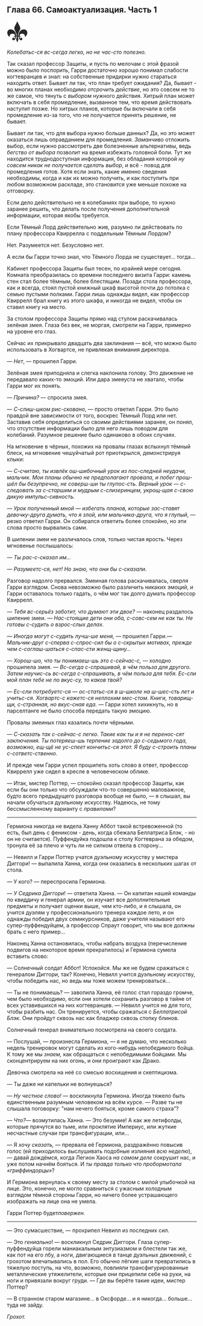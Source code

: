 ﻿## Глава 66. Самоактуализация. Часть 1

![](./images/fleur.jpg)

*Колебатьс-ся вс-сегда легко, но не час-сто полезно.*

Так сказал профессор Защиты, и пусть по мелочам с этой фразой можно было поспорить, Гарри достаточно хорошо понимал слабости когтевранцев и знал: на собственные придирки нужно стараться находить ответ. Бывает ли так, что план требует ожидания? Да, бывает - во многих планах необходимо *отсрочить действие*, но это совсем не то же самое, что тянуть с *выбором* нужного действия. Хитрый план может включать в себя промедление, вызванное тем, что время действовать наступит позже. Но хитрых планов, которые бы включали в себя промедление из-за того, что не получается принять решение, не бывает.

Бывает ли так, что для выбора нужно больше данных? Да, но это может оказаться лишь оправданием для промедления. *Заманчиво* отложить выбор, если нужно рассмотреть две болезненные альтернативы, ведь *бегство от выбора* позволит на время избежать головной боли. Тут же находится труднодоступная информация, без обладания которой *ну совсем никак не получается сделать выбор*, и всё - повод для промедления готов. Хотя если знать, какие именно сведения необходимы, когда и как их можно получить, и как поступить при любом возможном раскладе, это становится уже меньше похоже на отговорку.

Если дело действительно не в колебаниях при выборе, то нужно заранее решить, что делать после получения дополнительной информации, которая якобы требуется.

Если Тёмный Лорд действительно жив, разумно ли действовать по плану профессора Квиррелла с поддельным Тёмным Лордом?

Нет. Разумеется нет. Безусловно нет.

А если бы Гарри точно знал, что Тёмного Лорда не существует… тогда…

Кабинет профессора Защиты был тесен, по крайней мере сегодня. Комната преобразилась со времени последнего визита Гарри: камень стен стал более тёмным, более блестящим. Позади стола профессора, как и всегда, стоял пустой книжный шкаф высотой почти до потолка с семью пустыми полками. Гарри лишь однажды видел, как профессор Квиррелл брал книгу из этого шкафа, и никогда не видел, чтобы он ставил книгу на место.

За столом профессора Защиты прямо над стулом раскачивалась зелёная змея. Глаза без век, не моргая, смотрели на Гарри, примерно на уровне его глаз.

Сейчас их прикрывало двадцать два заклинания — всё, что можно было использовать в Хогвартсе, не привлекая внимания директора.

— *Нет*, — прошипел Гарри.

Зелёная змея приподняла и слегка наклонила голову. Это движение не передавало каких-то эмоций. Или дара змееуста не хватало, чтобы Гарри мог их понять.

— *Причина?* — спросила змея.

— *С-слиш-шком рис-сковано*, — просто ответил Гарри. Это было правдой вне зависимости от того, воскрес Тёмный Лорд или нет. Заставив себя определиться со своими действиями заранее, он понял, что отсутствие информации было для него лишь поводом для колебаний. Разумное решение было одинаково в обоих случаях.

На мгновение в чёрных, похожих на провалы глазах вспыхнул тёмный блеск, на мгновение чешуйчатый рот приоткрылся, демонстрируя клыки:

*— С-считаю, ты извлёк ош-шибочный урок из пос-следней неудачи, мальчик. Мои планы обычно не предполагают провала, и побег прош-шёл бы безупречно, не соверш-ши ты глупос-сть. Верный урок — с-следовать за с-старшим и мудрым с-слизеринцем, укрощ-щая с-свою дикую импульс-сивность.*

*— Урок полученный мной — избегать планов, которые зас-ставят девочку-друга думать, что я злой, или мальчика-друга, что я глупый*, — резко ответил Гарри. Он собирался ответить более спокойно, но эти слова просто вырвались сами.

В шипении змеи не различалось слов, только чистая ярость. Через мгновенье послышалось:

*— Ты рас-с-сказал им…*

*— Разумеетс-ся, нет! Но знаю, что они бы с-сказали.*

Разговор надолго прервался. Змеиная голова раскачивалась, сверля Гарри взглядом. Снова невозможно было различить никаких эмоций, и Гарри оставалось только гадать, о чём мог так долго думать профессор Квиррелл.

— *Тебя вс-серьёз заботит, что думают эти двое?* — наконец раздалось шипение змеи. — *Нас-стоящие дети они оба, с-совс-сем не как ты. Не готовы с-судить о взрос-слых делах.*

*— Иногда могут с-судить лучш-ше меня, —* прошипел Гарри.*— Мальчик-друг с-сперва с-спрос-сил бы о с-скрытых мотивах, прежде чем с-соглаш-шаться с-спас-сти женщ-щину…*

*— Хорош-шо, что ты понимаеш-шь это с-сейчас-с, —* холодно прошипела змея. — *Вс-сегда с-спрашивай, в чём польза для другого. Затем научис-сь вс-сегда с-спрашивать, в чём польза для тебя. Ес-сли мой план тебе не по вкус-су, то каков твой?*

*— Ес-сли потребуетс-ся — ос-статьс-ся в ш-школе на ш-шес-сть лет и учитьс-ся. Хогвартс-с кажетс-ся неплохим мес-стом. Книги, товарищ-щи, с-странная, но вкус-сная еда. —* Гарри хотел хихикнуть, но в парселтанге не было способа передать такую эмоцию.

Провалы змеиных глаз казались почти чёрными.

— *С-сказать так с-сейчас-с легко. Такие как ты и я не перенос-сят заключения. Ты потеряеш-шь терпение задолго до с-седьмого года, возможно, ещ-щё не ус-спеет кончитьс-ся этот. Я буду с-строить планы с-сответс-ственно.*

И прежде чем Гарри успел прошипеть хоть слово в ответ, профессор Квиррелл уже сидел в кресле в человеческом облике.

— Итак, мистер Поттер, — спокойно сказал профессор Защиты, как если бы они только что обсуждали что-то совершенно маловажное, будто всего предыдущего разговора вообще не было, — я слышал, вы начали обучаться дуэльному искусству. Надеюсь, не тому бессмысленному варианту с *правилами*?

* * *

Гермиона никогда не видела Ханну Аббот такой встревоженной (то есть, был день с фениксом - день, когда сбежала Беллатриса Блэк, - но он не считается). Пуффендуйка подошла к столу Когтеврана за обедом, тронула её за плечо и чуть ли не силком отвела в сторону…

— Невилл и Гарри Поттер учатся дуэльному искусству у мистера Диггори! — выпалила Ханна, когда они оказались в нескольких шагах от стола.

— У кого? — переспросила Гермиона.

— *У Седрика Диггори*! — ответила Ханна. — Он капитан нашей команды по квиддичу и генерал армии, он изучает все дополнительные предметы и получает оценки выше, чем кто-либо, и я слышала, он учится дуэлям у профессионального тренера каждое лето, и он однажды победил двух семикурсников, даже учителя называют его супер-пуффендуйцем, а профессор Спраут говорит, что мы все должны брать с него пример…

Наконец Ханна остановилась, чтобы набрать воздуха (перечисление подвигов на некоторое время прекратилось) и Гермиона сумела вставить слово:

— Солнечный солдат Аббот! *Успокойся*. Мы же не будем сражаться с генералом Диггори, так? Конечно, Невилл учится дуэльному искусству, чтобы победить нас, но ведь мы тоже можем тренироваться…

— Ты не понимаешь? — завопила Ханна, её голос стал гораздо громче, чем было необходимо, если они хотели сохранить разговор в тайне от всех уставившихся на них когтевранцев. — Невилл учится не для того, чтобы разбить нас. Он тренируется, чтобы сражаться с *Беллатрисой Блэк*. Они пройдут сквозь нас как бладжер сквозь стопку блинов.

Солнечный генерал внимательно посмотрела на своего солдата.

— Послушай, — произнесла Гермиона, — я не думаю, что несколько недель тренировок могут сделать из кого-нибудь непобедимого бойца. К тому же мы *знаем,* как обращаться с непобедимыми бойцами. Мы сконцентрируем на них огонь, и они проиграют как Драко.

Девочка смотрела на неё со смесью восхищения и скептицизма.

— Ты даже ни капельки не волнуешься?

— *Ну честное слово!* — воскликнула Гермиона. Иногда тяжело быть единственным разумным человеком на всём курсе. — Разве ты не слышала поговорку: "нам нечего бояться, кроме самого страха”?

— *Что?*— возмутилась Ханна. — Это безумие! А как же летифолды, которые прячутся во тьме, или проклятие Империус, или жуткие несчастные случаи при трансфигурации, или…

— Я *хочу сказать,* — прервала её Гермиона, раздражённо повысив голос (ей приходилось выслушивать подобные излияния *всю неделю*), — давай дождёмся, когда Легион Хаоса *на самом деле* сокрушит нас, и уже потом начнём бояться. И *ты правда только что пробормотала «гриффиндорцы»*?

И Гермиона вернулась к своему месту за столом с милой улыбочкой на лице. Это, конечно, не могло сравниться с ужасным холодным взглядом тёмной стороны Гарри, но ничего более устрашающего изображать на лице она не умела.

Гарри Поттер будет*повержен.*

* * *

— Это сумасшествие, — прохрипел Невилл из последних сил.

— Это *гениально*! — воскликнул Седрик Диггори. Глаза супер-пуффендуйца горели маниакальным энтузиазмом и блестели так же, как пот на его лбу, а ноги, двигающиеся в танце дуэльных движений, с грохотом впечатывались в пол. Его обычно лёгкие шаги превратились в тяжелую поступь, на что, возможно, повлияли трансфигурированные металлические утяжелители, которые они прицепили себе на руки, на ноги и привязали вокруг груди. — Где вы берёте такие идеи, мистер Поттер?

— В странном старом магазине… в Оксфорде… и я никогда… больше… туда не зайду.

*Грохот.*
